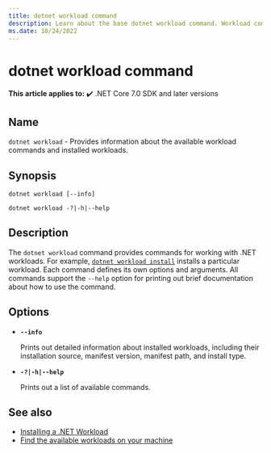 ```yaml
---
title: dotnet workload command
description: Learn about the base dotnet workload command. Workload commands manage and install optional components of .NET.
ms.date: 10/24/2022
---
```

# dotnet workload command

**This article applies to:** ✔️ .NET Core 7.0 SDK and later versions

## Name

`dotnet workload` - Provides information about the available workload commands and installed workloads.

## Synopsis

```dotnetcli
dotnet workload [--info]

dotnet workload -?|-h|--help
```

## Description

The `dotnet workload` command provides commands for working with .NET workloads. For example, [`dotnet workload install`](dotnet-workload-install.md) installs a particular workload. Each command defines its own options and arguments. All commands support the `--help` option for printing out brief documentation about how to use the command.

## Options

- **`--info`**

  Prints out detailed information about installed workloads, including their installation source, manifest version, manifest path, and install type.

- **`-?|-h|--help`**

  Prints out a list of available commands.

## See also

- [Installing a .NET Workload](dotnet-workload-install.md)
- [Find the available workloads on your machine](dotnet-workload-search.md)
